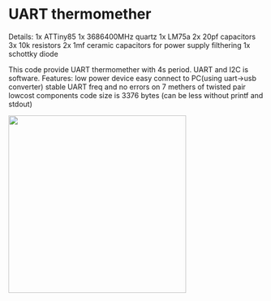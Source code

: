 UART thermomether
=====================================================

Details:
1x ATTiny85
1x 3686400MHz quartz
1x LM75a
2x 20pf capacitors
3x 10k resistors
2x 1mf ceramic capacitors for power supply filthering
1x schottky diode

This code provide UART thermomether with 4s period. UART and I2C is software.
Features:
	low power device
	easy connect to PC(using uart->usb converter)
	stable UART freq and no errors on 7 methers of twisted pair
	lowcost components
	code size is 3376 bytes (can be less without printf and stdout)

<img src="external_thermomether_lm75/cheme.png " width="350"/>
